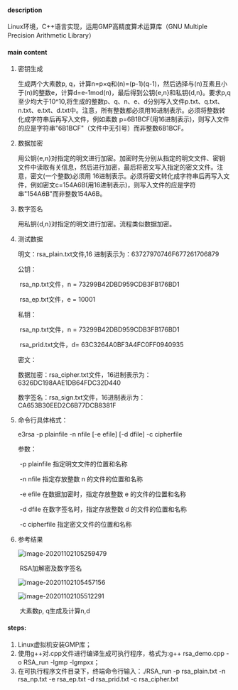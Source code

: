 #### description

  Linux环境，C++语言实现，运用GMP高精度算术运算库（GNU Multiple Precision Arithmetic Library）

#### main content

1. 密钥生成

   生成两个大素数p, q，计算n=p×q和(n)=(p-1)(q-1)，然后选择与(n)互素且小于(n)的整数e，计算d=e-1mod(n)，最后得到公钥{e,n}和私钥{d,n}。要求p,q至少均大于10^10,将生成的整数p、q、n、e、d分别写入文件p.txt、q.txt、n.txt、e.txt、d.txt中。注意，所有整数都必须用16进制表示。必须将整数转化成字符串后再写入文件，例如素数 p=6B1BCF(用16进制表示)，则写入文件的应是字符串"6B1BCF"（文件中无引号）而非整数6B1BCF。

2. 数据加密

   用公钥{e,n}对指定的明文进行加密。加密时先分别从指定的明文文件、密钥文件中读取有关信息，然后进行加密，最后将密文写入指定的密文文件。注意，密文(一个整数)必须用 16进制表示。必须将密文转化成字符串后再写入文件，例如密文c=154A6B(用16进制表示)，则写入文件的应是字符串"154A6B"而非整数154A6B。

3. 数字签名

   用私钥{d,n}对指定的明文进行加密。流程类似数据加密。

4. 测试数据

   明文：rsa_plain.txt文件,16 进制表示为：63727970746F677261706879 

   公钥：

   ​	rsa_np.txt文件，n = 73299B42DBD959CDB3FB176BD1 

   ​	rsa_ep.txt文件，e = 10001 

   私钥：

   ​	rsa_np.txt文件，n = 73299B42DBD959CDB3FB176BD1 

   ​	rsa_prid.txt文件，d= 63C3264A0BF3A4FC0FF0940935 

   密文：

   ​	数据加密：rsa_cipher.txt文件，16进制表示为：6326DC198AAE1DB64FDC32D440 

   ​	数字签名：rsa_sign.txt文件，16进制表示为：CA653B30EED2C6B77DCB8381F

5. 命令行具体格式：

   e3rsa -p plainfile -n nfile [-e efile] [-d dfile] -c cipherfile 

   参数：

   ​	 -p plainfile 指定明文文件的位置和名称 

   ​	-n nfile 指定存放整数 n 的文件的位置和名称 

   ​	-e efile 在数据加密时，指定存放整数 e 的文件的位置和名称 

   ​	-d dfile 在数字签名时，指定存放整数 d 的文件的位置和名称 

   ​	-c cipherfile 指定密文文件的位置和名称

6. 参考结果

   ![image-20201102105259479](https://github.com/etamsylate-pupu/RSA/result/result1.png)

   ​																			RSA加解密及数字签名

   ![image-20201102105457156](https://github.com/etamsylate-pupu/RSA/result/result2.png)

   ![image-20201102105512291](https://github.com/etamsylate-pupu/RSA/result/result3.png)

   ​																		大素数p, q生成及计算n,d

#### steps:

   1. Linux虚拟机安装GMP库；
   2. 使用g++对.cpp文件进行编译生成可执行程序，格式为:g++ rsa_demo.cpp -o RSA_run -lgmp -lgmpxx；
   3. 在可执行程序文件目录下，终端命令行输入：./RSA_run -p rsa_plain.txt  -n rsa_np.txt -e rsa_ep.txt -d rsa_prid.txt -c rsa_cipher.txt

   
